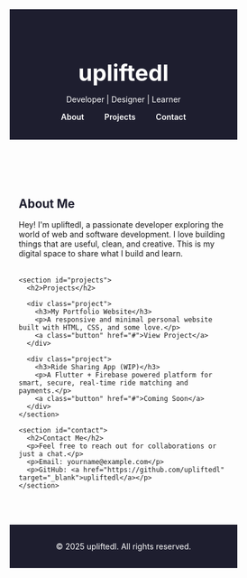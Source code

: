 <!DOCTYPE html>
<html lang="en">
<head>
  <meta charset="UTF-8" />
  <meta name="viewport" content="width=device-width, initial-scale=1.0" />
  <title>upliftedl | Portfolio</title>
  <link href="https://fonts.googleapis.com/css2?family=Poppins:wght@400;600&display=swap" rel="stylesheet">
  <style>
    * {
      margin: 0;
      padding: 0;
      box-sizing: border-box;
    }

    body {
      font-family: 'Poppins', sans-serif;
      background-color: #f5f5f5;
      color: #333;
      line-height: 1.6;
    }

    header {
      background: #1e1e2f;
      color: white;
      padding: 2rem;
      text-align: center;
    }

    header h1 {
      margin-bottom: 0.5rem;
      font-size: 2.5rem;
    }

    nav a {
      margin: 0 1rem;
      color: #fff;
      text-decoration: none;
      font-weight: 600;
    }

    .container {
      max-width: 1000px;
      margin: 2rem auto;
      padding: 1rem;
    }

    section {
      margin-bottom: 2rem;
    }

    h2 {
      color: #1e1e2f;
      margin-bottom: 1rem;
    }

    footer {
      text-align: center;
      padding: 1rem;
      background-color: #1e1e2f;
      color: white;
      margin-top: 2rem;
    }

    .project {
      background: white;
      padding: 1rem;
      border-radius: 10px;
      box-shadow: 0 2px 5px rgba(0,0,0,0.1);
      margin-bottom: 1rem;
    }

    a.button {
      display: inline-block;
      margin-top: 1rem;
      padding: 0.5rem 1rem;
      background: #1e1e2f;
      color: white;
      text-decoration: none;
      border-radius: 5px;
    }

    a.button:hover {
      background: #33334d;
    }
  </style>
</head>
<body>
  <header>
    <h1>upliftedl</h1>
    <p>Developer | Designer | Learner</p>
    <nav>
      <a href="#about">About</a>
      <a href="#projects">Projects</a>
      <a href="#contact">Contact</a>
    </nav>
  </header>

  <div class="container">
    <section id="about">
      <h2>About Me</h2>
      <p>Hey! I'm upliftedl, a passionate developer exploring the world of web and software development. I love building things that are useful, clean, and creative. This is my digital space to share what I build and learn.</p>
    </section>

    <section id="projects">
      <h2>Projects</h2>

      <div class="project">
        <h3>My Portfolio Website</h3>
        <p>A responsive and minimal personal website built with HTML, CSS, and some love.</p>
        <a class="button" href="#">View Project</a>
      </div>

      <div class="project">
        <h3>Ride Sharing App (WIP)</h3>
        <p>A Flutter + Firebase powered platform for smart, secure, real-time ride matching and payments.</p>
        <a class="button" href="#">Coming Soon</a>
      </div>
    </section>

    <section id="contact">
      <h2>Contact Me</h2>
      <p>Feel free to reach out for collaborations or just a chat.</p>
      <p>Email: yourname@example.com</p>
      <p>GitHub: <a href="https://github.com/upliftedl" target="_blank">upliftedl</a></p>
    </section>
  </div>

  <footer>
    <p>© 2025 upliftedl. All rights reserved.</p>
  </footer>
</body>
</html>
